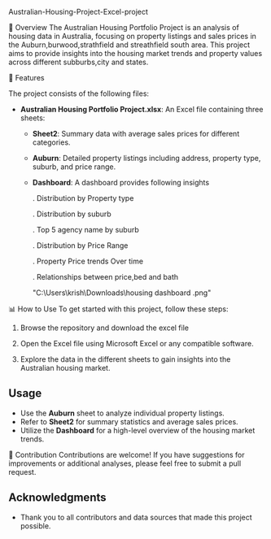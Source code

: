  Australian-Housing-Project-Excel-project

📌 Overview
The Australian Housing Portfolio Project is an analysis of housing data in Australia, focusing on property listings and sales prices in the Auburn,burwood,strathfield and streathfield south area. This project aims to provide insights into the housing market trends and property values across different subburbs,city and states.

📂 Features

The project consists of the following files:

- **Australian Housing Portfolio Project.xlsx**: An Excel file containing three sheets:
  - **Sheet2**: Summary data with average sales prices for different categories.
  - **Auburn**: Detailed property listings including address, property type, suburb, and price range.
  - **Dashboard**: A dashboard provides following insights
    
    . Distribution by Property type
    
    . Distribution by suburb
    
    . Top 5 agency name by suburb
    
    . Distribution by Price Range
    
    . Property Price trends Over time
    
    . Relationships between price,bed and bath
  
    "C:\Users\krish\Downloads\housing dashboard .png"

📊 How to Use
To get started with this project, follow these steps:

1. Browse the repository and download the excel file 

2. Open the Excel file using Microsoft Excel or any compatible software.

3. Explore the data in the different sheets to gain insights into the Australian housing market.

## Usage
- Use the **Auburn** sheet to analyze individual property listings.
- Refer to **Sheet2** for summary statistics and average sales prices.
- Utilize the **Dashboard** for a high-level overview of the housing market trends.

🤝 Contribution
Contributions are welcome! If you have suggestions for improvements or additional analyses, please feel free to submit a pull request.

## Acknowledgments
- Thank you to all contributors and data sources that made this project possible.
